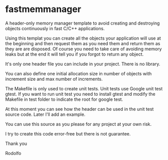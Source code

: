 # fastmemmanager
A header-only memory manager template to avoid creating and destroying objects continuously in fast C/C++ applications.

Using this templat you can create all the objects your application will use at the beginning and then request them as you need them and return them as they are are disposed.
Of course you need to take care of avoiding memory leaks but at the end it will tell you if you forgot to return any object.

It's only one header file you can include in your project. There is no library.

You can also define one initial allocation size in number of objects with increment size and max number of increments.

The Makefile is only used to create unit tests.
Unit tests use Google unit test gtest. If you want to run unit test you need to install gtest and modify the Makefile in test folder to indicate the root for google test.

At this moment you can see how the header can be used in the unit test source code. Later I'll add an example.

You can use this source as you please for any project at your own risk.

I try to create this code error-free but there is not guarantee.

Thank you

Rodolfo
